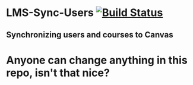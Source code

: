 # LMS-Sync-Users [![Build Status](https://travis-ci.org/KTH/lms-sync-users.svg?branch=master)](https://travis-ci.org/KTH/lms-sync-users)

## Synchronizing users and courses to Canvas


# Anyone can change anything in this repo, isn't that nice? 
